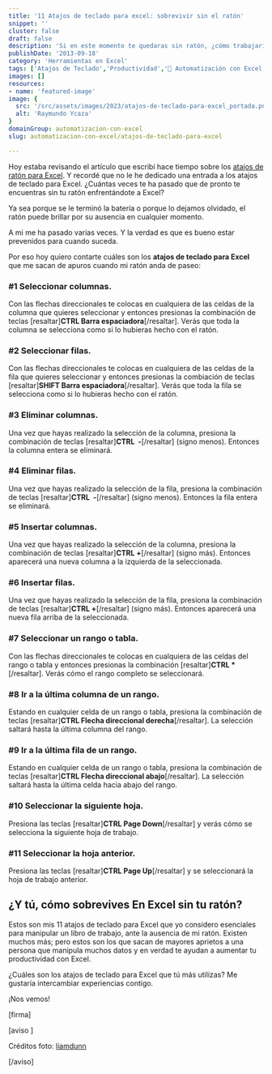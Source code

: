 ```yaml
---
title: '11 Atajos de teclado para excel: sobrevivir sin el ratón'
snippet: ''
cluster: false
draft: false 
description: 'Si en este momento te quedaras sin ratón, ¿cómo trabajarías con Excel? Échale un ojo a estos 11 atajos de teclado para Excel y estarás preparado.'
publishDate: '2013-09-18'
category: 'Herramientas en Excel'
tags: ['Atajos de Teclado','Productividad','🤖 Automatización con Excel']
images: []
resources: 
- name: 'featured-image'
image: {
  src: '/src/assets/images/2023/atajos-de-teclado-para-excel_portada.png',
  alt: 'Raymundo Ycaza'
}
domainGroup: automatizacion-con-excel
slug: automatizacion-con-excel/atajos-de-teclado-para-excel

---
```


Hoy estaba revisando el artículo que escribí hace tiempo sobre los [atajos de ratón para Excel](http://raymundoycaza.com/7-atajos-de-raton-que-deberias-conocer/ "7 Atajos de Ratón para Excel que deberías conocer"). Y recordé que no le he dedicado una entrada a los atajos de teclado para Excel. ¿Cuántas veces te ha pasado que de pronto te encuentras sin tu ratón enfrentándote a Excel?

Ya sea porque se le terminó la batería o porque lo dejamos olvidado, el ratón puede brillar por su ausencia en cualquier momento.

A mi me ha pasado varias veces. Y la verdad es que es bueno estar prevenidos para cuando suceda.

Por eso hoy quiero contarte cuáles son los **atajos de teclado para Excel** que me sacan de apuros cuando mi ratón anda de paseo:

### #1 Seleccionar columnas.

Con las flechas direccionales te colocas en cualquiera de las celdas de la columna que quieres seleccionar y entonces presionas la combinación de teclas \[resaltar\]**CTRL Barra espaciadora**\[/resaltar\]. Verás que toda la columna se selecciona como si lo hubieras hecho con el ratón.

### #2 Seleccionar filas.

Con las flechas direccionales te colocas en cualquiera de las celdas de la fila que quieres seleccionar y entonces presionas la combiación de teclas \[resaltar\]**SHIFT Barra espaciadora**\[/resaltar\]. Verás que toda la fila se selecciona como si lo hubieras hecho con el ratón.

### #3 Eliminar columnas.

Una vez que hayas realizado la selección de la columna, presiona la combinación de teclas \[resaltar\]**CTRL  -**\[/resaltar\] (signo menos). Entonces la columna entera se eliminará.

### #4 Eliminar filas.

Una vez que hayas realizado la selección de la fila, presiona la combinación de teclas \[resaltar\]**CTRL  -**\[/resaltar\] (signo menos). Entonces la fila entera se eliminará.

### #5 Insertar columnas.

Una vez que hayas realizado la selección de la columna, presiona la combinación de teclas \[resaltar\]**CTRL +**\[/resaltar\] (signo más). Entonces aparecerá una nueva columna a la izquierda de la seleccionada.

### #6 Insertar filas.

Una vez que hayas realizado la selección de la fila, presiona la combinación de teclas \[resaltar\]**CTRL +**\[/resaltar\] (signo más). Entonces aparecerá una nueva fila arriba de la seleccionada.

### #7 Seleccionar un rango o tabla.

Con las flechas direccionales te colocas en cualquiera de las celdas del rango o tabla y entonces presionas la combinación \[resaltar\]**CTRL \***\[/resaltar\]. Verás cómo el rango completo se seleccionará.

### #8 Ir a la última columna de un rango.

Estando en cualquier celda de un rango o tabla, presiona la combinación de teclas \[resaltar\]**CTRL Flecha direccional derecha**\[/resaltar\]. La selección saltará hasta la última columna del rango.

### #9 Ir a la última fila de un rango.

Estando en cualquier celda de un rango o tabla, presiona la combinación de teclas \[resaltar\]**CTRL Flecha direccional abajo**\[/resaltar\]. La selección saltará hasta la última celda hacia abajo del rango.

### #10 Seleccionar la siguiente hoja.

Presiona las teclas \[resaltar\]**CTRL Page Down**\[/resaltar\] y verás cómo se selecciona la siguiente hoja de trabajo.

### #11 Seleccionar la hoja anterior.

Presiona las teclas \[resaltar\]**CTRL Page Up**\[/resaltar\] y se seleccionará la hoja de trabajo anterior.

## ¿Y tú, cómo sobrevives En Excel sin tu ratón?

Estos son mis 11 atajos de teclado para Excel que yo considero esenciales para manipular un libro de trabajo, ante la ausencia de mi ratón. Existen muchos más; pero estos son los que sacan de mayores aprietos a una persona que manipula muchos datos y en verdad te ayudan a aumentar tu productividad con Excel.

¿Cuáles son los atajos de teclado para Excel que tú más utilizas? Me gustaría intercambiar experiencias contigo.

¡Nos vemos!

\[firma\]

\[aviso \]

Créditos foto: [liamdunn](http://www.flickr.com/photos/liamdunn/2683642114/ "liamdunn - Flickr")

\[/aviso\]
